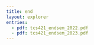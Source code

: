```yaml
---
title: end
layout: explorer
entries:
  - pdf: tcs421_endsem_2022.pdf
  - pdf: tcs421_endsem_2023.pdf
---
```

